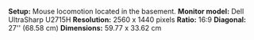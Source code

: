 <b>Setup:</b> Mouse locomotion located in the basement.
<b>Monitor model:</b> Dell UltraSharp U2715H
<b>Resolution:</b> 2560 x 1440 pixels
<b>Ratio:</b> 16:9
<b>Diagonal:</b> 27'' (68.58 cm)
<b>Dimensions:</b> 59.77 x 33.62 cm

